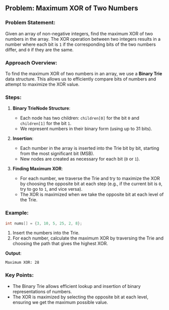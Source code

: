 ## Problem: Maximum XOR of Two Numbers

### Problem Statement:
Given an array of non-negative integers, find the maximum XOR of two numbers in the array. The XOR operation between two integers results in a number where each bit is `1` if the corresponding bits of the two numbers differ, and `0` if they are the same.

### Approach Overview:
To find the maximum XOR of two numbers in an array, we use a **Binary Trie** data structure. This allows us to efficiently compare bits of numbers and attempt to maximize the XOR value.

### Steps:
1. **Binary TrieNode Structure**:
   - Each node has two children: `children[0]` for the bit `0` and `children[1]` for the bit `1`.
   - We represent numbers in their binary form (using up to 31 bits).

2. **Insertion**:
   - Each number in the array is inserted into the Trie bit by bit, starting from the most significant bit (MSB).
   - New nodes are created as necessary for each bit (`0` or `1`).

3. **Finding Maximum XOR**:
   - For each number, we traverse the Trie and try to maximize the XOR by choosing the opposite bit at each step (e.g., if the current bit is `0`, try to go to `1`, and vice versa).
   - The XOR is maximized when we take the opposite bit at each level of the Trie.

### Example:
```c
int nums[] = {3, 10, 5, 25, 2, 8};
```

1. Insert the numbers into the Trie.
2. For each number, calculate the maximum XOR by traversing the Trie and choosing the path that gives the highest XOR.

**Output**:
```
Maximum XOR: 28
```
### Key Points:
- The Binary Trie allows efficient lookup and insertion of binary representations of numbers.
- The XOR is maximized by selecting the opposite bit at each level, ensuring we get the maximum possible value.